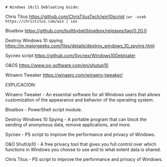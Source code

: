     # Windows 10/11 Debloating Guide:

Chris Titus https://github.com/ChrisTitusTech/win10script
`iwr -useb https://christitus.com/win | iex`

Bloatbox https://github.com/builtbybel/bloatbox/releases/tag/0.20.0

Destroy Windows 10 spying https://m.majorgeeks.com/files/details/destroy_windows_10_spying.html

Sycnex script https://github.com/Sycnex/Windows10Debloater

O&OS https://www.oo-software.com/en/shutup10

Winaero Tweaker https://winaero.com/winaero-tweaker/

EXPLICACION:

Winaero Tweaker - An essential software for all Windows users that allows customization of the appearance and behavior of the operating system.

Bloatbox - PowerShell script module.

Destroy Windows 10 Spying - A portable program that can block the sending of anonymous data, remove applications, and more.

Sycnex - PS script to improve the performance and privacy of Windows.

O&O ShutUp10 - A free privacy tool that gives you full control over which functions in Windows you choose to use and to what extent data is shared.

Chris Titus - PS script to improve the performance and privacy of Windows.